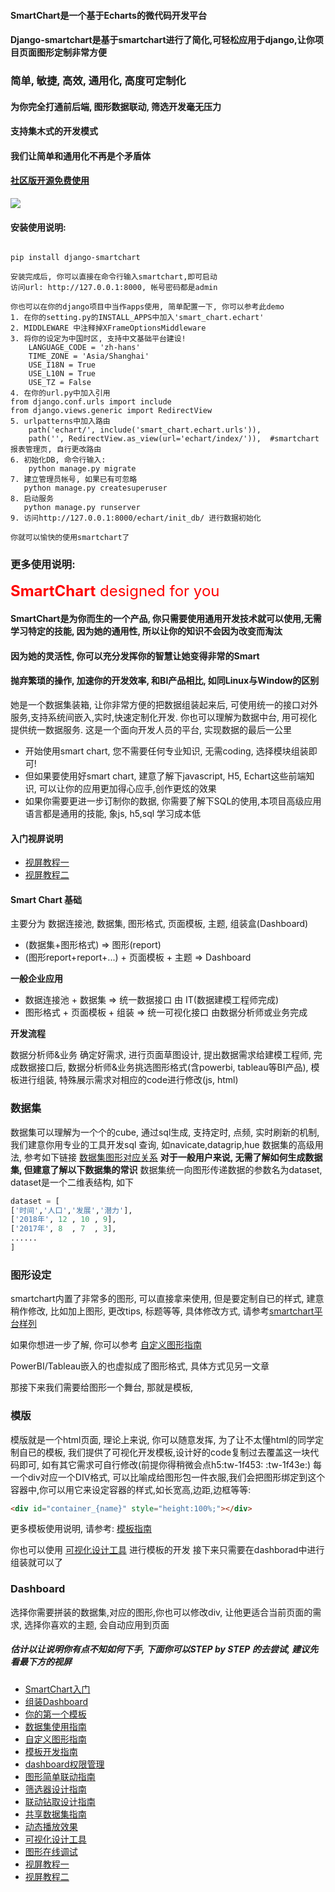 
#### SmartChart是一个基于Echarts的微代码开发平台
#### Django-smartchart是基于smartchart进行了简化,可轻松应用于django,让你项目页面图形定制非常方便
### 简单, 敏捷, 高效, 通用化, 高度可定制化

#### 为你完全打通前后端, 图形数据联动, 筛选开发毫无压力
#### 支持集木式的开发模式
#### 我们让简单和通用化不再是个矛盾体

#### [社区版开源免费使用](http://smartchart.cn/blog/article/2020/11/27/54.html "社区版开源免费使用")

![](http://smartchart.cn/media/editor/WX20201128-075135@2x_20201128075202927382.png)

#### 安装使用说明:
```shell script

pip install django-smartchart

安装完成后, 你可以直接在命令行输入smartchart,即可启动
访问url: http://127.0.0.1:8000, 帐号密码都是admin

你也可以在你的django项目中当作apps使用, 简单配置一下, 你可以参考此demo
1. 在你的setting.py的INSTALL_APPS中加入'smart_chart.echart'
2. MIDDLEWARE 中注释掉XFrameOptionsMiddleware
3. 将你的设定为中国时区, 支持中文基础平台建设!
    LANGUAGE_CODE = 'zh-hans'
    TIME_ZONE = 'Asia/Shanghai'
    USE_I18N = True
    USE_L10N = True
    USE_TZ = False
4. 在你的url.py中加入引用
from django.conf.urls import include
from django.views.generic import RedirectView
5. urlpatterns中加入路由
    path('echart/', include('smart_chart.echart.urls')),
    path('', RedirectView.as_view(url='echart/index/')),  #smartchart报表管理页, 自行更改路由
6. 初始化DB, 命令行输入: 
    python manage.py migrate
7. 建立管理员帐号, 如果已有可忽略
   python manage.py createsuperuser
8. 启动服务
   python manage.py runserver
9. 访问http://127.0.0.1:8000/echart/init_db/ 进行数据初始化

你就可以愉快的使用smartchart了

```

### 更多使用说明:
<font size=5 color=red><b>SmartChart</b> designed for you</font>

#### SmartChart是为你而生的一个产品, 你只需要使用通用开发技术就可以使用,无需学习特定的技能, 因为她的通用性, 所以让你的知识不会因为改变而淘汰
#### 因为她的灵活性, 你可以充分发挥你的智慧让她变得非常的Smart
#### 抛弃繁琐的操作, 加速你的开发效率, 和BI产品相比, 如同Linux与Window的区别

她是一个数据集装箱, 让你非常方便的把数据组装起来后, 可使用统一的接口对外服务,支持系统间嵌入,实时,快速定制化开发. 你也可以理解为数据中台, 用可视化提供统一数据服务. 这是一个面向开发人员的平台, 实现数据的最后一公里


- 开始使用smart chart, 您不需要任何专业知识, 无需coding, 选择模块组装即可!
- 但如果要使用好smart chart, 建意了解下javascript, H5, Echart这些前端知识, 可以让你的应用更加得心应手,创作更炫的效果
- 如果你需要更进一步订制你的数据, 你需要了解下SQL的使用,本项目高级应用语言都是通用的技能, 象js, h5,sql 学习成本低

#### 入门视屏说明
- [视屏教程一](https://www.ixigua.com/6887009904889070094/ "视屏教程一")
- [视屏教程二](https://www.ixigua.com/6882218819964797447/ "视屏教程二")

#### Smart Chart 基础
主要分为 数据连接池, 数据集, 图形格式, 页面模板, 主题, 组装盒(Dashboard)
- (数据集+图形格式) => 图形(report)
- (图形report+report+...) + 页面模板 + 主题 => Dashboard

**一般企业应用**
- 数据连接池 + 数据集 => 统一数据接口  由 IT(数据建模工程师完成)
- 图形格式 + 页面模板 + 组装 => 统一可视化接口  由数据分析师或业务完成

**开发流程**

数据分析师&业务 确定好需求, 进行页面草图设计, 提出数据需求给建模工程师, 完成数据接口后, 数据分析师&业务挑选图形格式(含powerbi, tableau等BI产品), 模板进行组装, 特殊展示需求对相应的code进行修改(js, html)

### 数据集
数据集可以理解为一个个的cube, 通过sql生成, 支持定时, 点频, 实时刷新的机制, 我们建意你用专业的工具开发sql 查询, 如navicate,datagrip,hue 
数据集的高级用法, 参考如下链接 [数据集图形对应关系](https://www.smartchart.cn/blog/article/2019/7/9/10.html "数据集图形对应关系")
**对于一般用户来说, 无需了解如何生成数据集, 但建意了解以下数据集的常识**
数据集统一向图形传递数据的参数名为dataset, dataset是一个二维表结构, 如下
```python
dataset = [
['时间','人口','发展','潜力'], 
['2018年', 12 , 10 , 9],
['2017年', 8  , 7  , 3],
......
]

```

### 图形设定
smartchart内置了非常多的图形, 可以直接拿来使用, 但是要定制自已的样式, 建意稍作修改, 比如加上图形, 更改tips, 标题等等, 具体修改方式, 请参考[smartchart平台样列](https://www.smartchart.cn/echart/editor_min/?chartid=69 "smartchart平台样列")

如果你想进一步了解, 你可以参考 [自定义图形指南](https://www.smartchart.cn/blog/article/2019/8/21/14.html "自定义图形指南")

PowerBI/Tableau嵌入的也虚拟成了图形格式, 具体方式见另一文章

那接下来我们需要给图形一个舞台, 那就是模板,


### 模版
模版就是一个html页面, 理论上来说, 你可以随意发挥, 为了让不太懂html的同学定制自已的模板, 我们提供了可视化开发模板,设计好的code复制过去覆盖这一块代码即可, 如有其它需求可自行修改(前提你得稍微会点h5:tw-1f453: :tw-1f43e:)
每一个div对应一个DIV格式, 可以比喻成给图形包一件衣服,我们会把图形绑定到这个容器中,你可以用它来设定容器的样式,如长宽高,边距,边框等等:
```html
<div id="container_{name}" style="height:100%;"></div>
```
更多模板使用说明, 请参考: [模板指南](https://www.smartchart.cn/blog/article/2019/11/24/30.html "模板指南")

你也可以使用 [可视化设计工具](https://www.smartchart.cn/echart/layout "可视化设计工具") 进行模板的开发 
接下来只需要在dashborad中进行组装就可以了


### Dashboard
选择你需要拼装的数据集,对应的图形,你也可以修改div, 让他更适合当前页面的需求, 选择你喜欢的主题, 会自动应用到页面


##### 估计以让说明你有点不知如何下手, 下面你可以STEP by STEP 的去尝试, 建议先看最下方的视屏
- [SmartChart入门](https://www.smartchart.cn/blog/article/2019/12/14/33.html "SmartChart入门")
- [组装Dashboard](https://www.smartchart.cn/blog/article/2019/6/7/7.html "组装Dashboard")
- [你的第一个模板](https://www.smartchart.cn/blog/article/2019/6/8/8.html "你的第一SMART CHART 模板")
- [数据集使用指南](https://www.smartchart.cn/blog/article/2019/7/9/10.html "数据集使用指南")
- [自定义图形指南](https://www.smartchart.cn/blog/article/2019/8/21/14.html "自定义图形指南")
- [模板开发指南](https://www.smartchart.cn/blog/article/2019/11/24/30.html "模板开发指南")
- [dashboard权限管理](https://www.smartchart.cn/blog/article/2019/9/13/17.html "dashboard权限管理")
- [图形简单联动指南](https://www.smartchart.cn/blog/article/2019/10/26/25.html "图形联动指南")
- [筛选器设计指南](https://www.smartchart.cn/blog/article/2019/10/21/24.html "筛选器设计指南")
- [联动钻取设计指南](https://www.smartchart.cn/blog/article/2019/10/27/26.html "钻取设计指南")
- [共享数据集指南](https://www.smartchart.cn/blog/article/2019/10/30/27.html "公用数据集指南")
- [动态播放效果](https://www.smartchart.cn/blog/article/2020/8/21/46.html "动态播放效果")
- [可视化设计工具](https://www.smartchart.cn/blog/article/2019/9/22/18.html "可视化设计工具")
- [图形在线调试](https://www.smartchart.cn/echart/editor/ "图形在线调试")
- [视屏教程一](https://www.ixigua.com/6887009904889070094/ "视屏教程一")
- [视屏教程二](https://www.ixigua.com/6882218819964797447/ "视屏教程二")